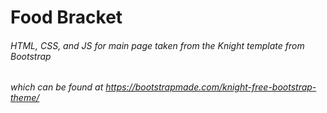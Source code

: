 # Food Bracket

###### HTML, CSS, and JS for main page taken from the Knight template from Bootstrap
###### which can be found at https://bootstrapmade.com/knight-free-bootstrap-theme/
